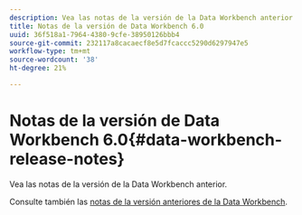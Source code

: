 ```yaml
---
description: Vea las notas de la versión de la Data Workbench anterior.
title: Notas de la versión de Data Workbench 6.0
uuid: 36f518a1-7964-4380-9cfe-38950126bbb4
source-git-commit: 232117a8cacaecf8e5d7fcaccc5290d6297947e5
workflow-type: tm+mt
source-wordcount: '38'
ht-degree: 21%

---
```



# Notas de la versión de Data Workbench 6.0{#data-workbench-release-notes}

Vea las notas de la versión de la Data Workbench anterior.

Consulte también las [notas de la versión anteriores de la Data Workbench](https://experienceleague.adobe.com/docs/data-workbench/using/release-notes/c-release-notes-insight-600.html).
